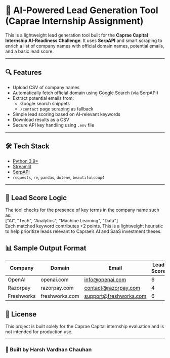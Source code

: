 # 🚀 AI-Powered Lead Generation Tool (Caprae Internship Assignment)

This is a lightweight lead generation tool built for the **Caprae Capital Internship AI-Readiness Challenge**. It uses **SerpAPI** and smart scraping to enrich a list of company names with official domain names, potential emails, and a basic lead score.

---

## 🔍 Features

- Upload CSV of company names
- Automatically fetch official domain using Google Search (via SerpAPI)
- Extract potential emails from:
  - Google search snippets
  - `/contact` page scraping as fallback
- Simple lead scoring based on AI-relevant keywords
- Download results as a CSV
- Secure API key handling using `.env` file

---

## 🛠️ Tech Stack

- [Python 3.9+](https://www.python.org/)
- [Streamlit](https://streamlit.io/)
- [SerpAPI](https://serpapi.com/)
- `requests`, `re`, `pandas`, `dotenv`, `beautifulsoup4`


---

## 🧠 Lead Score Logic

The tool checks for the presence of key terms in the company name such as:  
["AI", "Tech", "Analytics", "Machine Learning", "Data"]  
Each matched keyword contributes +2 points. This is a lightweight heuristic to help prioritize leads relevant to Caprae’s AI and SaaS investment theses.

## 📊 Sample Output Format

| Company     | Domain           | Email                   | Lead Score |
|-------------|------------------|--------------------------|------------|
| OpenAI      | openai.com       | info@openai.com          | 6          |
| Razorpay    | razorpay.com     | contact@razorpay.com     | 4          |
| Freshworks  | freshworks.com   | support@freshworks.com   | 6          |


## 🧾 License

This project is built solely for the Caprae Capital internship evaluation and is not intended for production use.

---

### 🙏 Built by Harsh Vardhan Chauhan

